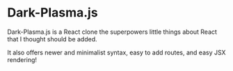 # Dark-Plasma.js

Dark-Plasma.js is a React clone the superpowers little things about React that I thought should be added.

It also offers newer and minimalist syntax, easy to add routes, and easy JSX rendering!